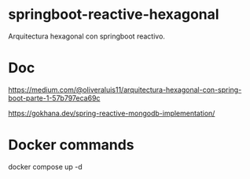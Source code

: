 # springboot-reactive-hexagonal
Arquitectura hexagonal con springboot reactivo.

# Doc
https://medium.com/@oliveraluis11/arquitectura-hexagonal-con-spring-boot-parte-1-57b797eca69c

https://gokhana.dev/spring-reactive-mongodb-implementation/

# Docker commands

docker compose up -d
